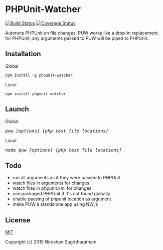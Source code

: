 # PHPUnit-Watcher
[![Build Status][travis-image]][travis-url] [![Coverage Status][coveralls-image]][coveralls-url]

Autoruns PHPUnit on file changes. PUW works like a drop-in replacement for PHPUnit; any arguments passed to PUW will be piped to PHPUnit.

## Installation
Global
```
npm install -g phpunit-watcher
```
Local
```
npm install phpunit-watcher
```

## Launch
Global
<pre>
puw <i>[options] [php test file locations]</i>
</pre>
Local
<pre>
node puw <i>[options] [php test file locations]</i>
</pre>

## Todo
- run all arguments as if they were passed to PHPUnit
- watch files in arguments for changes
- watch files in phpunit.xml for changes
- use packaged PHPUnit if it's not found globally
- enable passing of phpunit location as argument
- make PUW a standalone app using NW.js

## License

[MIT](LICENSE)

Copyright (c) 2015 Niroshan Sugirtharatnam.


[travis-image]: https://travis-ci.org/GeekMode/PHPUnit-Watcher.svg?branch=master
[travis-url]: https://travis-ci.org/GeekMode/PHPUnit-Watcher

[coveralls-image]: https://img.shields.io/coveralls/GeekMode/PHPUnit-Watcher/master.svg
[coveralls-url]: https://coveralls.io/r/GeekMode/PHPUnit-Watcher?branch=master
